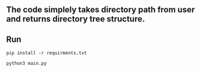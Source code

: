 ## The code simplely takes directory path from user and returns directory tree structure.

## Run

    pip install -r requirments.txt 

    python3 main.py 